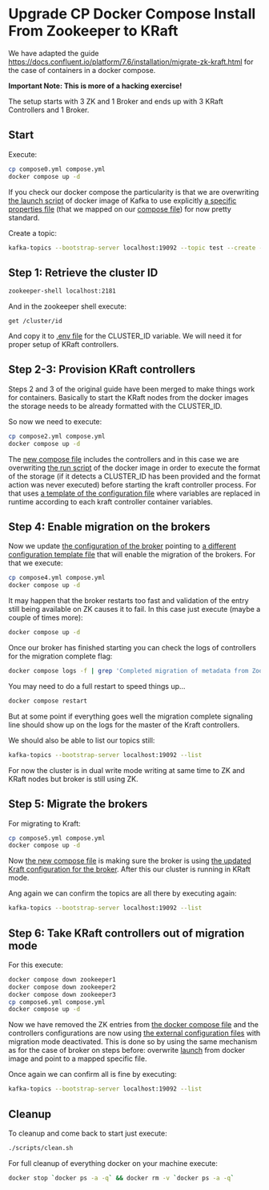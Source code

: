 # Upgrade CP Docker Compose Install From Zookeeper to KRaft

We have adapted the guide https://docs.confluent.io/platform/7.6/installation/migrate-zk-kraft.html for the case of containers in a docker compose. 

**Important Note: This is more of a hacking exercise!**

The setup starts with 3 ZK and 1 Broker and ends up with 3 KRaft Controllers and 1 Broker. 

## Start

Execute:

```bash
cp compose0.yml compose.yml
docker compose up -d
```

If you check our docker compose the particularity is that we are overwriting [the launch script](./scripts/launch.sh) of docker image of Kafka to use explicitly [a specific properties file](./templates/kafka-broker.properties) (that we mapped on our [compose file](./compose0.yml)) for now pretty standard.

Create a topic:

```bash
kafka-topics --bootstrap-server localhost:19092 --topic test --create --partitions 1 --replication-factor 1
```

## Step 1: Retrieve the cluster ID

```bash
zookeeper-shell localhost:2181
```

And in the zookeeper shell execute:

```
get /cluster/id
```

And copy it to [.env file](./.env) for the CLUSTER_ID variable. We will need it for proper setup of KRaft controllers.

## Step 2-3: Provision KRaft controllers

Steps 2 and 3 of the original guide have been merged to make things work for containers. Basically to start the KRaft nodes from the docker images the storage needs to be already formatted with the CLUSTER_ID.

So now we need to execute:

```bash
cp compose2.yml compose.yml
docker compose up -d
```

The [new compose file](./compose2.yml) includes the controllers and in this case we are overwriting [the run script](./scripts/run.sh) of the docker image in order to execute the format of the storage (if it detects a CLUSTER_ID has been provided and the format action was never executed) before starting the kraft controller process. For that uses [a template of the configuration file](./templates/kafka-controller.properties) where variables are replaced in runtime according to each kraft controller container variables.

## Step 4: Enable migration on the brokers

Now we update [the configuration of the broker](compose4.yml) pointing to [a different configuration template file](./templates/kafka-broker-enable-migration.properties) that will enable the migration of the brokers. For that we execute:

```bash
cp compose4.yml compose.yml
docker compose up -d
```

It may happen that the broker restarts too fast and validation of the entry still being available on ZK causes it to fail. In this case just execute (maybe a couple of times more):

```bash
docker compose up -d
```

Once our broker has finished starting you can check the logs of controllers for the migration complete flag:

```bash
docker compose logs -f | grep 'Completed migration of metadata from ZooKeeper to KRaft.'
```

You may need to do a full restart to speed things up...

```bash
docker compose restart
```

But at some point if everything goes well the migration complete signaling line should show up on the logs for the master of the Kraft controllers.

We should also be able to list our topics still:

```bash
kafka-topics --bootstrap-server localhost:19092 --list
```

For now the cluster is in dual write mode writing at same time to ZK and KRaft nodes but broker is still using ZK.

## Step 5: Migrate the brokers

For migrating to Kraft:

```bash
cp compose5.yml compose.yml
docker compose up -d
```

Now [the new compose file](./compose5.yml) is making sure the broker is using [the updated Kraft configuration for the broker](./templates/kafka-broker-migrate.properties). After this our cluster is running in KRaft mode.

Ang again we can confirm the topics are all there by executing again:

```bash
kafka-topics --bootstrap-server localhost:19092 --list
```

## Step 6: Take KRaft controllers out of migration mode

For this execute:

```bash
docker compose down zookeeper1
docker compose down zookeeper2
docker compose down zookeeper3
cp compose6.yml compose.yml
docker compose up -d
```

Now we have removed the ZK entries from [the docker compose file](./compose6.yml) and the controllers configurations are now using [the external configuration files](./templates/controller3.properties) with migration mode deactivated. This is done so by using the same mechanism as for the case of broker on steps before: overwrite [launch](./scripts/launch.sh) from docker image and point to a mapped specific file.

Once again we can confirm all is fine by executing:

```bash
kafka-topics --bootstrap-server localhost:19092 --list
```

## Cleanup

To cleanup and come back to start just execute:

```bash
./scripts/clean.sh
```

For full cleanup of everything docker on your machine execute:

```bash
docker stop `docker ps -a -q` && docker rm -v `docker ps -a -q`
```


